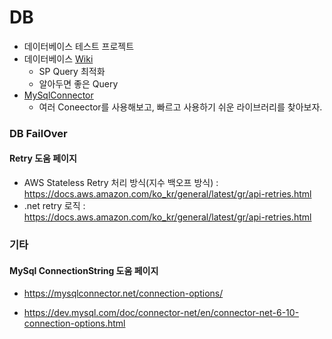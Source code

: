 # DB

* 데이터베이스 테스트 프로젝트
* 데이터베이스 [Wiki](https://github.com/junhun0106/DB/wiki)
  * SP Query 최적화
  * 알아두면 좋은 Query
* [MySqlConnector](https://github.com/junhun0106/DB-REDIS/tree/main/Migration)
  * 여러 Coneector를 사용해보고, 빠르고 사용하기 쉬운 라이브러리를 찾아보자. 



### DB FailOver

#### Retry 도움 페이지

* AWS Stateless Retry 처리 방식(지수 백오프 방식) : https://docs.aws.amazon.com/ko_kr/general/latest/gr/api-retries.html
* .net retry 로직 : https://docs.aws.amazon.com/ko_kr/general/latest/gr/api-retries.html


### 기타

#### MySql ConnectionString 도움 페이지

* https://mysqlconnector.net/connection-options/

* https://dev.mysql.com/doc/connector-net/en/connector-net-6-10-connection-options.html

